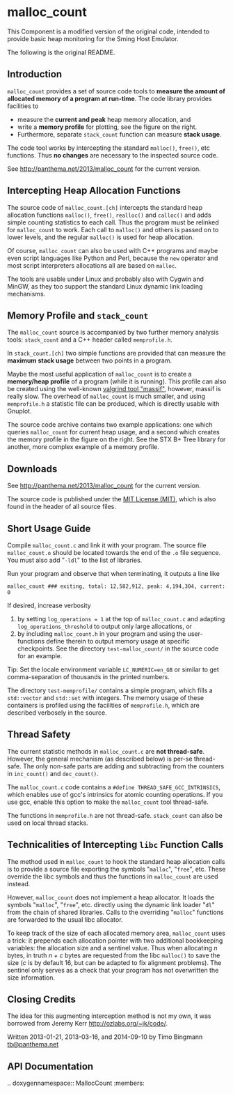 # malloc_count

This Component is a modified version of the original code, intended to provide basic heap monitoring for the Sming Host Emulator.

The following is the original README.

## Introduction

`malloc_count` provides a set of source code tools to **measure the amount of
allocated memory of a program at run-time**. The code library provides
facilities to

* measure the **current and peak** heap memory allocation, and
* write a **memory profile** for plotting, see the figure on the right.
* Furthermore, separate `stack_count` function can measure **stack usage**.

The code tool works by intercepting the standard `malloc()`, `free()`, etc
functions. Thus **no changes** are necessary to the inspected source code.

See <http://panthema.net/2013/malloc_count> for the current version.

## Intercepting Heap Allocation Functions ##

The source code of `malloc_count.[ch]` intercepts the standard heap allocation
functions `malloc()`, `free()`, `realloc()` and `calloc()` and adds simple
counting statistics to each call. Thus the program must be relinked for
`malloc_count` to work. Each call to `malloc()` and others is passed on to
lower levels, and the regular `malloc()` is used for heap allocation.

Of course, `malloc_count` can also be used with C++ programs and maybe even
script languages like Python and Perl, because the `new` operator and most
script interpreters allocations all are based on `malloc`.

The tools are usable under Linux and probably also with Cygwin and MinGW, as
they too support the standard Linux dynamic link loading mechanisms.

## Memory Profile and `stack_count`

The `malloc_count` source is accompanied by two further memory analysis tools:
`stack_count` and a C++ header called `memprofile.h`.

In `stack_count.[ch]` two simple functions are provided that can measure the
**maximum stack usage** between two points in a program.

Maybe the most useful application of `malloc_count` is to create a
**memory/heap profile** of a program (while it is running). This profile can
also be created using the well-known
[valgrind tool "massif"](http://valgrind.org/docs/manual/ms-manual.html),
however, massif is really slow. The overhead of `malloc_count` is much smaller,
and using `memprofile.h` a statistic file can be produced, which is directly
usable with Gnuplot.

The source code archive contains two example applications: one which queries
`malloc_count` for current heap usage, and a second which creates the memory
profile in the figure on the right. See the STX B+ Tree library for another,
more complex example of a memory profile.

## Downloads ##

See <http://panthema.net/2013/malloc_count> for the current version.

The source code is published under the
[MIT License (MIT)](http://opensource.org/licenses/MIT), which is also found in
the header of all source files.

## Short Usage Guide ##

Compile `malloc_count.c` and link it with your program. The source file
`malloc_count.o` should be located towards the end of the `.o` file
sequence. You must also add "`-ldl`" to the list of libraries.

Run your program and observe that when terminating, it outputs a line like

    malloc_count ### exiting, total: 12,582,912, peak: 4,194,304, current: 0

If desired, increase verbosity

1. by setting `log_operations = 1` at the top of `malloc_count.c` and adapting
   `log_operations_threshold` to output only large allocations, or
2. by including `malloc_count.h` in your program and using the user-functions
   define therein to output memory usage at specific checkpoints. See the
   directory `test-malloc_count/` in the source code for an example.

Tip: Set the locale environment variable `LC_NUMERIC=en_GB` or similar to get
comma-separation of thousands in the printed numbers.

The directory `test-memprofile/` contains a simple program, which fills a
`std::vector` and `std::set` with integers. The memory usage of these
containers is profiled using the facilities of `memprofile.h`, which are
described verbosely in the source.

## Thread Safety ##

The current statistic methods in `malloc_count.c` are **not thread-safe**.
However, the general mechanism (as described below) is per-se thread-safe. The
only non-safe parts are adding and subtracting from the counters in
`inc_count()` and `dec_count()`.

The `malloc_count.c` code contains a `#define THREAD_SAFE_GCC_INTRINSICS`,
which enables use of gcc's intrinsics for atomic counting operations. If you
use gcc, enable this option to make the `malloc_count` tool thread-safe.

The functions in `memprofile.h` are not thread-safe. `stack_count` can also be
used on local thread stacks.

## Technicalities of Intercepting `libc` Function Calls ##

The method used in `malloc_count` to hook the standard heap allocation calls is
to provide a source file exporting the symbols "`malloc`", "`free`", etc. These
override the libc symbols and thus the functions in `malloc_count` are used
instead.

However, `malloc_count` does not implement a heap allocator. It loads the symbols
"`malloc`", "`free`", etc. directly using the dynamic link loader "`dl`" from the
chain of shared libraries. Calls to the overriding "`malloc`" functions are
forwarded to the usual libc allocator.

To keep track of the size of each allocated memory area, `malloc_count` uses a
trick: it prepends each allocation pointer with two additional bookkeeping
variables: the allocation size and a sentinel value. Thus when allocating *n*
bytes, in truth *n + c* bytes are requested from the libc `malloc()` to save the
size (*c* is by default 16, but can be adapted to fix alignment problems). The
sentinel only serves as a check that your program has not overwritten the size
information.

## Closing Credits ##

The idea for this augmenting interception method is not my own, it was borrowed
from Jeremy Kerr <http://ozlabs.org/~jk/code/>.

Written 2013-01-21, 2013-03-16, and 2014-09-10 by Timo Bingmann <tb@panthema.net>

## API Documentation

.. doxygennamespace:: MallocCount
   :members:
